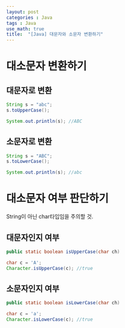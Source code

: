 ```yaml
---
layout: post
categories : Java
tags : Java
use_math: true
title:  "[Java] 대문자와 소문자 변환하기"
---
```

# 대소문자 변환하기 
## 대문자로 변환
```java
String s = "abc";
s.toUpperCase(); 

System.out.println(s); //ABC
```

## 소문자로 변환 
```java
String s = "ABC"; 
s.toLowerCase();

System.out.println(s); //abc
```

# 대소문자 여부 판단하기 
String이 아닌 char타입임을 주의할 것.
## 대문자인지 여부
```java
public static boolean isUpperCase(char ch)
```
```java
char c = 'A'; 
Character.isUpperCase(c); //true
```

## 소문자인지 여부 
```java
public static boolean isLowerCase(char ch)
```
```java
char c = 'a';
Character.isLowerCase(c); //true 
```
